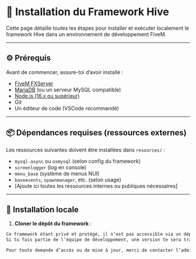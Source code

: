 # 🔧 Installation du Framework Hive

Cette page détaille toutes les étapes pour installer et exécuter localement le framework Hive dans un environnement de développement FiveM.

---

## ⚙️ Prérequis

Avant de commencer, assure-toi d’avoir installé :

- [FiveM FXServer](https://docs.fivem.net/docs/server-manual/setting-up-a-server/)
- [MariaDB](https://mariadb.org/) (ou un serveur MySQL compatible)
- [Node.js (16.x ou supérieur)](https://nodejs.org/)
- Git
- Un éditeur de code (VSCode recommandé)

---

## 📦 Dépendances requises (ressources externes)

Les ressources suivantes doivent être installées dans `resources/` :

- `mysql-async` ou `oxmysql` (selon config du framework)
- `screenlogger` (log en console)
- `menu_base` (système de menus NUI)
- `baseevents`, `spawnmanager`, etc. (selon usage)
- [Ajoute ici toutes les ressources internes ou publiques nécessaires]

---

## 🧪 Installation locale

1. **Cloner le dépôt du framework** :
```bash
Ce framework étant privé et protégé, il n’est pas accessible via un dépôt GitHub public.
Si tu fais partie de l’équipe de développement, une version te sera transmise directement sous forme d’archive (escrow) contenant tous les fichiers nécessaires à son installation.

Pour toute demande d’accès ou de mise à jour, merci de contacter l’administrateur du projet.
